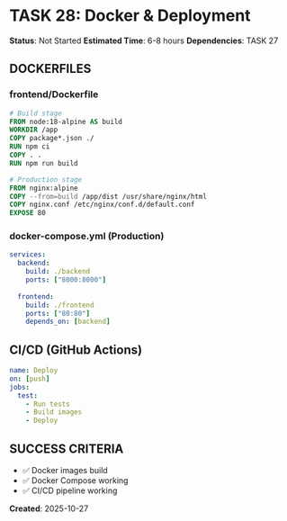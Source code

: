 # TASK 28: Docker & Deployment

**Status**: Not Started
**Estimated Time**: 6-8 hours
**Dependencies**: TASK 27

## DOCKERFILES

### frontend/Dockerfile
```dockerfile
# Build stage
FROM node:18-alpine AS build
WORKDIR /app
COPY package*.json ./
RUN npm ci
COPY . .
RUN npm run build

# Production stage
FROM nginx:alpine
COPY --from=build /app/dist /usr/share/nginx/html
COPY nginx.conf /etc/nginx/conf.d/default.conf
EXPOSE 80
```

### docker-compose.yml (Production)
```yaml
services:
  backend:
    build: ./backend
    ports: ["8000:8000"]
    
  frontend:
    build: ./frontend
    ports: ["80:80"]
    depends_on: [backend]
```

## CI/CD (GitHub Actions)
```yaml
name: Deploy
on: [push]
jobs:
  test:
    - Run tests
    - Build images
    - Deploy
```

## SUCCESS CRITERIA
- ✅ Docker images build
- ✅ Docker Compose working
- ✅ CI/CD pipeline working

**Created**: 2025-10-27
